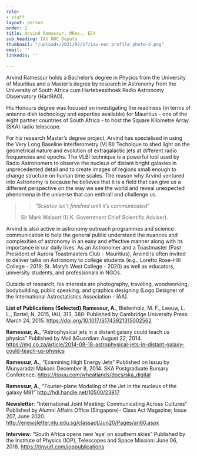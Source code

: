 ```yaml
---
role:
- staff
layout: person
order: 2
title: Arvind Ramessur, MRes., EC4
sub_heading: IAU NOC Deputy
thumbnail: "/uploads/2021/02/17/iau-noc_profile_photo-2.png"
email: ''
linkedin: ''

---
```

Arvind Ramessur holds a Bachelor’s degree in Physics from the University of Mauritius and a Master’s degree by
research in Astronomy from the University of South Africa cum Hartebeesthoek Radio Astronomy Observatory
(HartRAO).

His Honours degree was focused on investigating the readiness (in terms of antenna dish technology and expertise available) for Mauritius - one of the eight partner countries of South Africa - to host the Square Kilometre Array (SKA) radio telescope.

For his research Master’s degree project, Arvind has specialised in using the Very Long Baseline Interferometry (VLBI) Technique to shed light on the geometrical nature and evolution of extragalactic jets at different radio frequencies and epochs. The VLBI technique is a powerful tool used by Radio Astronomers to observe the nucleus of distant bright galaxies in unprecedented detail and to create images of regions small enough to change structure on human time scales. The reason why Arvind ventured into Astronomy is because he believes that it is a field that can give us a different perspective on the way we see the world and reveal unexpected phenomena in the universe that can enthrall and challenge us.

> > ”_Science isn’t finished until it’s communicated_”
>
> Sir Mark Walport (U.K. Government Chief Scientific Adviser).

Arvind is also active in astronomy outreach programmes and science communication to help the general public understand the nuances and complexities of astronomy in an easy and effective manner along with its importance in our daily lives. As an Astronomer and a Toastmaster (Past President of Aurora Toastmasters Club - Mauritius), Arvind is often invited to deliver talks on Astronomy to college students (e.g., Loretto Rose-Hill College - 2019; St. Mary’s West College - 2020) as well as educators, university students, and professionals in NGOs.

Outside of research, his interests are photography, traveling, woodworking, bodybuilding, public speaking, and graphics designing (Logo Designer of the International Astrostatistics Association - IAA).

**List of Publications (Selected)**
**Ramessur, A.**, Bietenholz, M. F., Leeuw, L. L., Bartel, N. 2015, IAU, 313, 388. Published by Cambridge University
Press: March 24, 2015. https://doi.org/10.1017/S1743921315002562

**Ramessur, A.**, “Astrophysical jets in a distant galaxy could teach us physics” Published by Mail &Guardian: August
22, 2014. https://mg.co.za/article/2014-08-18-astrophysical-jets-in-distant-galaxy-could-teach-us-physics

**Ramessur, A.**, “Examining High Energy Jets” Published on Issuu by Munyaradzi Makoni: December 8, 2014. SKA
Postgraduate Bursary Conference. https://issuu.com/wheatlands/docs/ska_digital

**Ramessur, A**., “Fourier-plane Modeling of the Jet in the nucleus of the galaxy M81” http://hdl.handle.net/10500/23817

**Newsletter**: “International Joint Meeting: Communicating Across Cultures” Published by Alumni Affairs Office (Singapore)- Class Act Magazine; Issue 207, June 2020. http://enewsletter.ntu.edu.sg/classact/Jun20/Pages/an60.aspx

**Interview**: “South Africa opens new ‘eye’ on southern skies” Published by the Institute of Physics (IOP), Telescopes and Space Mission: June 06, 2018. https://tinyurl.com/ioppublications
